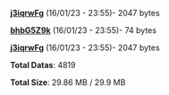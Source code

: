[**j3iqrwFg**](/data/j3iqrwFg.txt) (16/01/23 - 23:55)- 2047 bytes

[**bhbG5Z9k**](/data/bhbG5Z9k.txt) (16/01/23 - 23:55)- 74 bytes

[**j3iqrwFg**](/data/j3iqrwFg.txt) (16/01/23 - 23:55)- 2047 bytes

**Total Datas**: 4819

**Total Size**: 29.86 MB / 29.9 MB